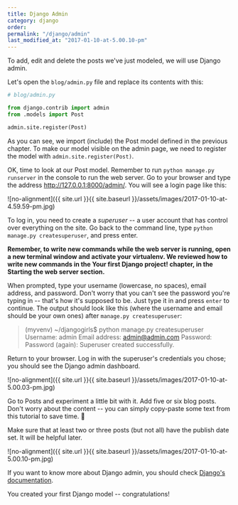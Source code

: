 ```yaml
---
title: Django Admin
category: django
order: 
permalink: "/django/admin"
last_modified_at: "2017-01-10-at-5.00.10-pm"
---
```


To add, edit and delete the posts we've just modeled, we will use Django admin.

Let's open the `blog/admin.py` file and replace its contents with this:

``` python
# blog/admin.py

from django.contrib import admin
from .models import Post

admin.site.register(Post)
```

As you can see, we import (include) the Post model defined in the previous chapter. To make our model visible on the admin page, we need to register the model with `admin.site.register(Post)`.

OK, time to look at our Post model. Remember to run `python manage.py runserver` in the console to run the web server. Go to your browser and type the address <http://127.0.0.1:8000/admin/>. You will see a login page like this:

![no-alignment]({{ site.url }}{{ site.baseurl }}/assets/images/2017-01-10-at-4.59.59-pm.jpg)

To log in, you need to create a *superuser* -- a user account that has control over everything on the site. Go back to the command line, type `python manage.py createsuperuser`, and press enter.

**Remember, to write new commands while the web server is running, open a new terminal window and activate your virtualenv. We reviewed how to write new commands in the Your first Django project! chapter, in the Starting the web server section.**

When prompted, type your username (lowercase, no spaces), email address, and password. Don't worry that you can't see the password you're typing in -- that's how it's supposed to be. Just type it in and press `enter` to continue. The output should look like this (where the username and email should be your own ones) after `manage.py createsuperuser`:


> (myvenv) ~/djangogirls$ python manage.py createsuperuser
> Username: admin
> Email address: admin@admin.com
> Password:
> Password (again):
> Superuser created successfully.

Return to your browser. Log in with the superuser's credentials you chose; you should see the Django admin dashboard.

![no-alignment]({{ site.url }}{{ site.baseurl }}/assets/images/2017-01-10-at-5.00.03-pm.jpg)

Go to Posts and experiment a little bit with it. Add five or six blog posts. Don't worry about the content -- you can simply copy-paste some text from this tutorial to save time. 🙂

Make sure that at least two or three posts (but not all) have the publish date set. It will be helpful later.

![no-alignment]({{ site.url }}{{ site.baseurl }}/assets/images/2017-01-10-at-5.00.10-pm.jpg)

If you want to know more about Django admin, you should check [Django's documentation](https://docs.djangoproject.com/en/1.10/ref/contrib/admin/).

You created your first Django model -- congratulations!
